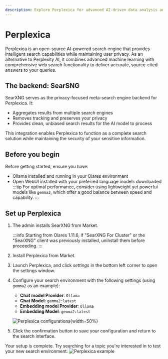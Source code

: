 ```yaml
---
description: Explore Perplexica for advanced AI-driven data analysis and visualization with Olares. Learn how to set up Perplexica with ease.
---
```

# Perplexica

Perplexica is an open-source AI-powered search engine that provides intelligent search capabilities while maintaining user privacy. As an alternative to Perplexity AI, it combines advanced machine learning with comprehensive web search functionality to deliver accurate, source-cited answers to your queries.

## The backend: SearSNG
SearXNG serves as the privacy-focused meta-search engine backend for Perplexica. It:
* Aggregates results from multiple search engines
* Removes tracking and preserves your privacy
* Provides clean, unbiased search results for the AI model to process

This integration enables Perplexica to function as a complete search solution while maintaining the security of your sensitive information.

## Before you begin
Before getting started, ensure you have:
- Ollama installed and running in your Olares environment
- Open WebUI installed with your preferred language models downloaded
  :::tip
  For optimal performance, consider using lightweight yet powerful models like `gemma2`, which offer a good balance between speed and capability.
  :::
## Set up Perplexica

1. The admin installs SearXNG from Market.
    
   :::info
   Starting from Olares 1.11.6, if "SearXNG For Cluster" or the "SearXNG" client was previously installed, uninstall them before proceeding.
   :::
    
2. Install Perplexica from Market.
3. Launch Perplexica, and click <i class="material-symbols-outlined">settings</i> in the bottom left corner to open the settings window.
4. Configure your search environment with the following settings (using `gemma2` as an example):
   - **Chat model Provider**: `Ollama`
   - **Chat Model**: `gemma2:latest`
   - **Embedding model Provider**: `Ollama`
   - **Embedding Model**: `gemma2:latest`

   ![Perplexica configurations](/images/manual/use-cases/perplexica-configurations.png#bordered){width=50%}
5. Click the confirmation button to save your configuration and return to the search interface.

Your setup is complete. Try searching for a topic you're interested in to test your new search environment.
![Perplexica example](/images/manual/use-cases/perplexica-example-question.png#bordered)

